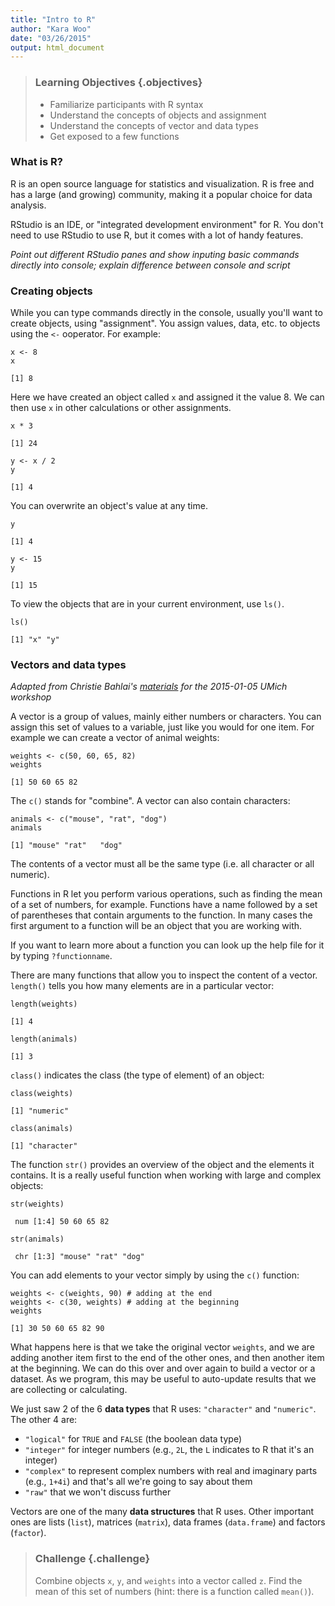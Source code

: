```yaml
---
title: "Intro to R"
author: "Kara Woo"
date: "03/26/2015"
output: html_document
---
```




> ### Learning Objectives {.objectives}
>
> * Familiarize participants with R syntax
> * Understand the concepts of objects and assignment
> * Understand the concepts of vector and data types
> * Get exposed to a few functions


### What is R?

R is an open source language for statistics and visualization. R is free and
has a large (and growing) community, making it a popular choice for data
analysis.

RStudio is an IDE, or "integrated development environment" for R. You don't
need to use RStudio to use R, but it comes with a lot of handy features.

*Point out different RStudio panes and show inputing basic commands directly
into console; explain difference between console and script*

### Creating objects

While you can type commands directly in the console, usually you'll want to
create objects, using "assignment". You assign values, data, etc. to objects
using the `<-` ooperator. For example:


~~~{.r}
x <- 8
x
~~~



~~~{.output}
[1] 8

~~~

Here we have created an object called `x` and assigned it the value 8. We can
then use `x` in other calculations or other assignments.


~~~{.r}
x * 3
~~~



~~~{.output}
[1] 24

~~~



~~~{.r}
y <- x / 2
y
~~~



~~~{.output}
[1] 4

~~~

You can overwrite an object's value at any time.


~~~{.r}
y
~~~



~~~{.output}
[1] 4

~~~



~~~{.r}
y <- 15
y
~~~



~~~{.output}
[1] 15

~~~

To view the objects that are in your current environment, use `ls()`.


~~~{.r}
ls()
~~~



~~~{.output}
[1] "x" "y"

~~~

### Vectors and data types

*Adapted from Christie Bahlai's [materials](https://github.com/cbahlai/2015-01-05-wise-umich/) for the 2015-01-05 UMich workshop*

A vector is a group of values, mainly either numbers or characters. You can
assign this set of values to a variable, just like you would for one item. For
example we can create a vector of animal weights:


~~~{.r}
weights <- c(50, 60, 65, 82)
weights
~~~



~~~{.output}
[1] 50 60 65 82

~~~

The `c()` stands for "combine". A vector can also contain characters:


~~~{.r}
animals <- c("mouse", "rat", "dog")
animals
~~~



~~~{.output}
[1] "mouse" "rat"   "dog"  

~~~

The contents of a vector must all be the same type (i.e. all character or all
numeric).

Functions in R let you perform various operations, such as finding the mean of
a set of numbers, for example. Functions have a name followed by a set of
parentheses that contain arguments to the function. In many cases the first
argument to a function will be an object that you are working with.

If you want to learn more about a function you can look up the help file for it
by typing `?functionname`.

There are many functions that allow you to inspect the content of a
vector. `length()` tells you how many elements are in a particular vector:


~~~{.r}
length(weights)
~~~



~~~{.output}
[1] 4

~~~



~~~{.r}
length(animals)
~~~



~~~{.output}
[1] 3

~~~

`class()` indicates the class (the type of element) of an object:


~~~{.r}
class(weights)
~~~



~~~{.output}
[1] "numeric"

~~~



~~~{.r}
class(animals)
~~~



~~~{.output}
[1] "character"

~~~

The function `str()` provides an overview of the object and the elements it
contains. It is a really useful function when working with large and complex
objects:


~~~{.r}
str(weights)
~~~



~~~{.output}
 num [1:4] 50 60 65 82

~~~



~~~{.r}
str(animals)
~~~



~~~{.output}
 chr [1:3] "mouse" "rat" "dog"

~~~

You can add elements to your vector simply by using the `c()` function:


~~~{.r}
weights <- c(weights, 90) # adding at the end
weights <- c(30, weights) # adding at the beginning
weights
~~~



~~~{.output}
[1] 30 50 60 65 82 90

~~~

What happens here is that we take the original vector `weights`, and we are
adding another item first to the end of the other ones, and then another item at
the beginning. We can do this over and over again to build a vector or a
dataset. As we program, this may be useful to auto-update results that we are
collecting or calculating.

We just saw 2 of the 6 **data types** that R uses: `"character"` and
`"numeric"`. The other 4 are:

* `"logical"` for `TRUE` and `FALSE` (the boolean data type)
* `"integer"` for integer numbers (e.g., `2L`, the `L` indicates to R that it's
an integer)
* `"complex"` to represent complex numbers with real and imaginary parts (e.g.,
  `1+4i`) and that's all we're going to say about them
* `"raw"` that we won't discuss further

Vectors are one of the many **data structures** that R uses. Other important
ones are lists (`list`), matrices (`matrix`), data frames (`data.frame`) and
factors (`factor`).

> ### Challenge {.challenge}
>
> Combine objects `x`, `y`, and `weights` into a vector called `z`. Find the
> mean of this set of numbers (hint: there is a function called `mean()`).
